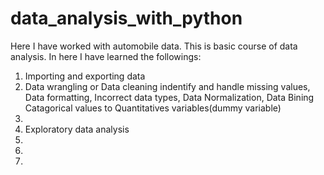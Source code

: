 # data_analysis_with_python
Here I have worked with automobile data. This is basic course of data analysis. In here I have learned the followings:

1. Importing and exporting data
2. Data wrangling or Data cleaning
   indentify and handle missing values,
   Data formatting,
   Incorrect data types,
   Data Normalization,
   Data Bining
   Catagorical values to Quantitatives variables(dummy variable)
3. 
4. Exploratory data analysis 
5.
7.
8.
